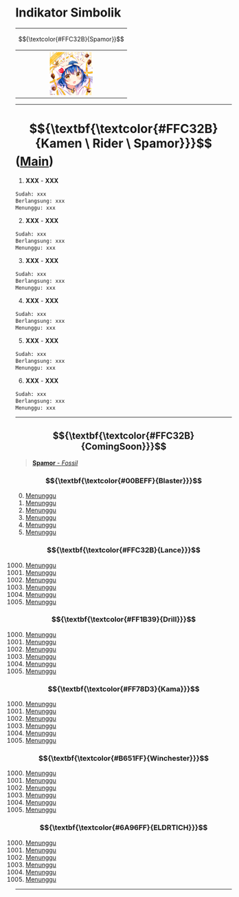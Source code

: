 # Indikator Simbolik
<div align="center">
<table style="margin-left: auto; margin-right: auto;"><tr>
  <td><p align="center">
    $${\textcolor{#FFC32B}{Spamor}}$$
  </p></td></tr><tr><th>
    <img src="https://github.com/Minecube1510/s4mpl3_m3m0ry/blob/main/B1-Main_Images_Storage/B1.001-BTC_Symbols/b02_SJL.png", width="100">
  </th></tr>
</table>
</div>

---
# $${\textbf{\textcolor{#FFC32B}{Kamen \ Rider \ Spamor}}}$$ ([Main](https://github.com/Minecube1510/s4mpl3_m3m0ry/tree/main/A1-Main_Samples_Abouts/a2_B002-KR_Spamor))

1. **XXX** - **XXX**
```
Sudah: xxx
Berlangsung: xxx
Menunggu: xxx
```
2. **XXX** - **XXX**
```
Sudah: xxx
Berlangsung: xxx
Menunggu: xxx
```
3. **XXX** - **XXX**
```
Sudah: xxx
Berlangsung: xxx
Menunggu: xxx
```
4. **XXX** - **XXX**
```
Sudah: xxx
Berlangsung: xxx
Menunggu: xxx
```
5. **XXX** - **XXX**
```
Sudah: xxx
Berlangsung: xxx
Menunggu: xxx
```
6. **XXX** - **XXX**
```
Sudah: xxx
Berlangsung: xxx
Menunggu: xxx
```

---
## $${\textbf{\textcolor{#FFC32B}{ComingSoon}}}$$
> [**Spamor** - *Fossil*](CS)

### $${\textbf{\textcolor{#00BEFF}{Blaster}}}$$
000. [Menunggu](CS)
000. [Menunggu](CS)
000. [Menunggu](CS)
000. [Menunggu](CS)
000. [Menunggu](CS)
000. [Menunggu](CS)

### $${\textbf{\textcolor{#FFC32B}{Lance}}}$$
1000. [Menunggu](CS)
1000. [Menunggu](CS)
1000. [Menunggu](CS)
1000. [Menunggu](CS)
1000. [Menunggu](CS)
1000. [Menunggu](CS)

### $${\textbf{\textcolor{#FF1B39}{Drill}}}$$
1000. [Menunggu](CS)
1000. [Menunggu](CS)
1000. [Menunggu](CS)
1000. [Menunggu](CS)
1000. [Menunggu](CS)
1000. [Menunggu](CS)

### $${\textbf{\textcolor{#FF78D3}{Kama}}}$$
1000. [Menunggu](CS)
1000. [Menunggu](CS)
1000. [Menunggu](CS)
1000. [Menunggu](CS)
1000. [Menunggu](CS)
1000. [Menunggu](CS)

### $${\textbf{\textcolor{#B651FF}{Winchester}}}$$
1000. [Menunggu](CS)
1000. [Menunggu](CS)
1000. [Menunggu](CS)
1000. [Menunggu](CS)
1000. [Menunggu](CS)
1000. [Menunggu](CS)

### $${\textbf{\textcolor{#6A96FF}{ELDRTICH}}}$$
1000. [Menunggu](CS)
1000. [Menunggu](CS)
1000. [Menunggu](CS)
1000. [Menunggu](CS)
1000. [Menunggu](CS)
1000. [Menunggu](CS)
---
